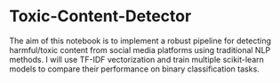 # Toxic-Content-Detector
The aim of this notebook is to implement a robust pipeline for detecting harmful/toxic content from social media platforms using traditional NLP methods. I will use TF-IDF vectorization and train multiple scikit-learn models to compare their performance on binary classification tasks.
